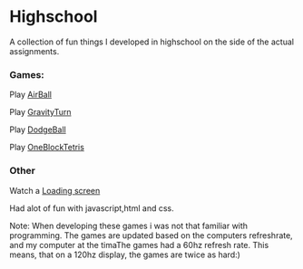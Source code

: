 # Highschool
A collection of fun things I developed in highschool on the side of the actual assignments.

### Games:
Play [AirBall](https://htmlpreview.github.io/?https://github.com/adriawh/Highschool/blob/main/AirBall.html)

Play [GravityTurn](https://htmlpreview.github.io/?https://github.com/adriawh/Highschool/blob/main/Gravity-turn.html)

Play [DodgeBall](https://htmlpreview.github.io/?https://github.com/adriawh/Highschool/blob/main/DodgeBall.html)

Play [OneBlockTetris](https://htmlpreview.github.io/?https://github.com/adriawh/Highschool/blob/main/OneBlockTetris.html)

### Other
Watch a [Loading screen](https://htmlpreview.github.io/?https://github.com/adriawh/Highschool/blob/main/Satisfying.html)

Had alot of fun with javascript,html and css. 

Note:
When developing these games i was not that familiar with programming. The games are updated based on the computers refreshrate, and my computer at the timaThe games had a 60hz refresh rate. This means, that on a 120hz display, the games are twice as hard:) 
